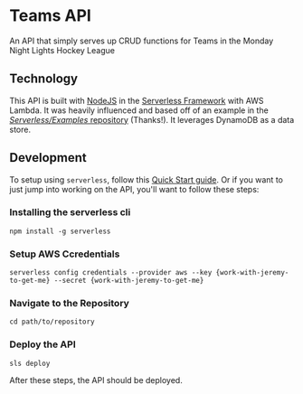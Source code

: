 # Teams API

An API that simply serves up CRUD functions for Teams in the Monday Night Lights Hockey League

## Technology

This API is built with [NodeJS](https://nodejs.org/en/docs/) in the [Serverless Framework](https://serverless.com/framework/docs/) with AWS Lambda.  It was heavily influenced and based off of an example in the [_Serverless/Examples_ repository](https://github.com/serverless/examples/tree/master/aws-node-rest-api-with-dynamodb)  (Thanks!).  It leverages DynamoDB as a data store.

## Development

To setup using `serverless`, follow this [Quick Start guide](https://serverless.com/framework/docs/providers/aws/guide/quick-start/).  Or if you want to just jump into working on the API, you'll want to follow these steps:

### Installing the serverless cli

```npm install -g serverless```

### Setup AWS Ccredentials

```serverless config credentials --provider aws --key {work-with-jeremy-to-get-me} --secret {work-with-jeremy-to-get-me}```

### Navigate to the Repository

```cd path/to/repository```

### Deploy the API

```sls deploy```

After these steps, the API should be deployed.